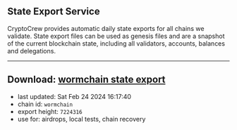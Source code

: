 ## State Export Service
CryptoCrew provides automatic daily state exports for all chains we validate. State export files can be used as genesis files and are a snapshot of the current blockchain state, including all validators, accounts, balances and delegations.

---
**Download: [wormchain state export](https://dl-eu2.ccvalidators.com/SERVICE/wormchain/wormchain_export_7224316.json)**
---

- last updated: Sat Feb 24 2024 16:17:40
- chain id: `wormchain`
- export height: `7224316`
- use for: airdrops, local tests, chain recovery
